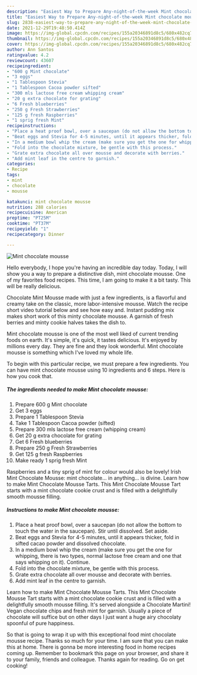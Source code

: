 ```yaml
---
description: "Easiest Way to Prepare Any-night-of-the-week Mint chocolate mousse"
title: "Easiest Way to Prepare Any-night-of-the-week Mint chocolate mousse"
slug: 2838-easiest-way-to-prepare-any-night-of-the-week-mint-chocolate-mousse
date: 2021-12-29T19:48:50.414Z
image: https://img-global.cpcdn.com/recipes/155a20346891d8c5/680x482cq70/mint-chocolate-mousse-recipe-main-photo.jpg
thumbnail: https://img-global.cpcdn.com/recipes/155a20346891d8c5/680x482cq70/mint-chocolate-mousse-recipe-main-photo.jpg
cover: https://img-global.cpcdn.com/recipes/155a20346891d8c5/680x482cq70/mint-chocolate-mousse-recipe-main-photo.jpg
author: Ann Santos
ratingvalue: 4.2
reviewcount: 43607
recipeingredient:
- "600 g Mint chocolate"
- "3 eggs"
- "1 Tablespoon Stevia"
- "1 Tablespoon Cacoa powder sifted"
- "300 mls lactose free cream whipping cream"
- "20 g extra chocolate for grating"
- "6 Fresh blueberries"
- "250 g Fresh Strawberries"
- "125 g fresh Raspberries"
- "1 sprig fresh Mint"
recipeinstructions:
- "Place a heat proof bowl, over a saucepan (do not allow the bottom to touch the water in the saucepan). Stir until dissolved. Set aside."
- "Beat eggs and Stevia for 4-5 minutes, until it appears thicker, fold in sifted cacao powder and dissolved chocolate."
- "In a medium bowl whip the cream (make sure you get the one for whipping, there is two types, normal lactose free cream and one that says whipping on it). Continue."
- "Fold into the chocolate mixture, be gentle with this process."
- "Grate extra chocolate all over mousse and decorate with berries."
- "Add mint leaf in the centre to garnish."
categories:
- Recipe
tags:
- mint
- chocolate
- mousse

katakunci: mint chocolate mousse 
nutrition: 288 calories
recipecuisine: American
preptime: "PT25M"
cooktime: "PT37M"
recipeyield: "1"
recipecategory: Dinner

---
```



![Mint chocolate mousse](https://img-global.cpcdn.com/recipes/155a20346891d8c5/680x482cq70/mint-chocolate-mousse-recipe-main-photo.jpg)

Hello everybody, I hope you're having an incredible day today. Today, I will show you a way to prepare a distinctive dish, mint chocolate mousse. One of my favorites food recipes. This time, I am going to make it a bit tasty. This will be really delicious.

Chocolate Mint Mousse made with just a few ingredients, is a flavorful and creamy take on the classic, more labor-intensive mousse. Watch the recipe short video tutorial below and see how easy and. Instant pudding mix makes short work of this minty chocolate mousse. A garnish of fresh berries and minty cookie halves takes the dish to.

Mint chocolate mousse is one of the most well liked of current trending foods on earth. It's simple, it's quick, it tastes delicious. It's enjoyed by millions every day. They are fine and they look wonderful. Mint chocolate mousse is something which I've loved my whole life.


To begin with this particular recipe, we must prepare a few ingredients. You can have mint chocolate mousse using 10 ingredients and 6 steps. Here is how you cook that.

<!--inarticleads1-->

##### The ingredients needed to make Mint chocolate mousse:

1. Prepare 600 g Mint chocolate
1. Get 3 eggs
1. Prepare 1 Tablespoon Stevia
1. Take 1 Tablespoon Cacoa powder (sifted)
1. Prepare 300 mls lactose free cream (whipping cream)
1. Get 20 g extra chocolate for grating
1. Get 6 Fresh blueberries
1. Prepare 250 g Fresh Strawberries
1. Get 125 g fresh Raspberries
1. Make ready 1 sprig fresh Mint


Raspberries and a tiny sprig of mint for colour would also be lovely! Irish Mint Chocolate Mousse: mint chocolate… in anything… is divine. Learn how to make Mint Chocolate Mousse Tarts. This Mint Chocolate Mousse Tart starts with a mint chocolate cookie crust and is filled with a delightfully smooth mousse filling. 

<!--inarticleads2-->

##### Instructions to make Mint chocolate mousse:

1. Place a heat proof bowl, over a saucepan (do not allow the bottom to touch the water in the saucepan). Stir until dissolved. Set aside.
1. Beat eggs and Stevia for 4-5 minutes, until it appears thicker, fold in sifted cacao powder and dissolved chocolate.
1. In a medium bowl whip the cream (make sure you get the one for whipping, there is two types, normal lactose free cream and one that says whipping on it). Continue.
1. Fold into the chocolate mixture, be gentle with this process.
1. Grate extra chocolate all over mousse and decorate with berries.
1. Add mint leaf in the centre to garnish.


Learn how to make Mint Chocolate Mousse Tarts. This Mint Chocolate Mousse Tart starts with a mint chocolate cookie crust and is filled with a delightfully smooth mousse filling. It&#39;s served alongside a Chocolate Martini! Vegan chocolate chips and fresh mint for garnish. Usually a piece of chocolate will suffice but on other days I just want a huge airy chocolaty spoonful of pure happiness. 

So that is going to wrap it up with this exceptional food mint chocolate mousse recipe. Thanks so much for your time. I am sure that you can make this at home. There is gonna be more interesting food in home recipes coming up. Remember to bookmark this page on your browser, and share it to your family, friends and colleague. Thanks again for reading. Go on get cooking!
